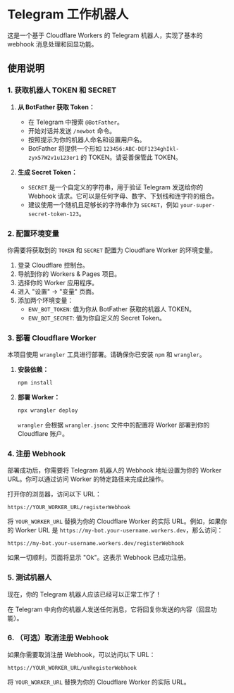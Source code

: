 # Telegram 工作机器人

这是一个基于 Cloudflare Workers 的 Telegram 机器人，实现了基本的 webhook 消息处理和回显功能。

## 使用说明

### 1. 获取机器人 TOKEN 和 SECRET

1. **从 BotFather 获取 Token：**
   - 在 Telegram 中搜索 `@BotFather`。
   - 开始对话并发送 `/newbot` 命令。
   - 按照提示为你的机器人命名和设置用户名。
   - BotFather 将提供一个形如 `123456:ABC-DEF1234ghIkl-zyx57W2v1u123er1` 的 TOKEN。请妥善保管此 TOKEN。

2. **生成 Secret Token：**
   - `SECRET` 是一个自定义的字符串，用于验证 Telegram 发送给你的 Webhook 请求。它可以是任何字母、数字、下划线和连字符的组合。
   - 建议使用一个随机且足够长的字符串作为 `SECRET`，例如 `your-super-secret-token-123`。

### 2. 配置环境变量

你需要将获取到的 `TOKEN` 和 `SECRET` 配置为 Cloudflare Worker 的环境变量。

1. 登录 Cloudflare 控制台。
2. 导航到你的 Workers & Pages 项目。
3. 选择你的 Worker 应用程序。
4. 进入 "设置" -> "变量" 页面。
5. 添加两个环境变量：
   - `ENV_BOT_TOKEN`: 值为你从 BotFather 获取的机器人 TOKEN。
   - `ENV_BOT_SECRET`: 值为你自定义的 Secret Token。

### 3. 部署 Cloudflare Worker

本项目使用 `wrangler` 工具进行部署。请确保你已安装 `npm` 和 `wrangler`。

1. **安装依赖：**
   ```bash
   npm install
   ```

2. **部署 Worker：**
   ```bash
   npx wrangler deploy
   ```
   `wrangler` 会根据 `wrangler.jsonc` 文件中的配置将 Worker 部署到你的 Cloudflare 账户。

### 4. 注册 Webhook

部署成功后，你需要将 Telegram 机器人的 Webhook 地址设置为你的 Worker URL。你可以通过访问 Worker 的特定路径来完成此操作。

打开你的浏览器，访问以下 URL：

```
https://YOUR_WORKER_URL/registerWebhook
```

将 `YOUR_WORKER_URL` 替换为你的 Cloudflare Worker 的实际 URL。例如，如果你的 Worker URL 是 `https://my-bot.your-username.workers.dev`，那么访问：

```
https://my-bot.your-username.workers.dev/registerWebhook
```

如果一切顺利，页面将显示 "Ok"。这表示 Webhook 已成功注册。

### 5. 测试机器人

现在，你的 Telegram 机器人应该已经可以正常工作了！

在 Telegram 中向你的机器人发送任何消息，它将回复你发送的内容（回显功能）。

### 6. （可选）取消注册 Webhook

如果你需要取消注册 Webhook，可以访问以下 URL：

```
https://YOUR_WORKER_URL/unRegisterWebhook
```

将 `YOUR_WORKER_URL` 替换为你的 Cloudflare Worker 的实际 URL。
